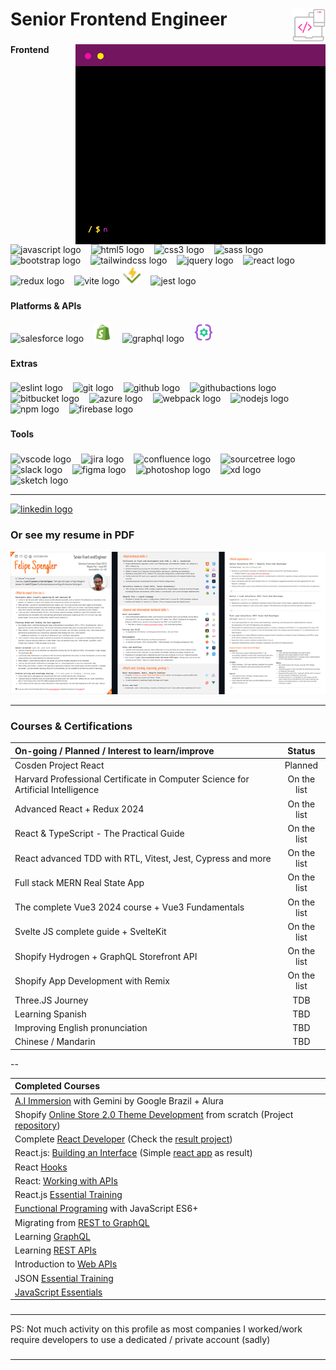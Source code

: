 <h1 align="left">Senior Frontend Engineer <img align="right" width="53" height="53" src="/coding-new.svg" alt=""/> </h1>

###

<img align="right" width="400" height="320" src="/terminal-400px-opt.gif" />

###

<h4 align="left">Frontend</h4>

###

<div align="left">
  <img src="https://skillicons.dev/icons?i=js" height="30" title="JavaScript" alt="javascript logo" />
  &nbsp;&nbsp;
  <img src="https://skillicons.dev/icons?i=html" height="30" alt="html5 logo" title="HTML5"  />
  &nbsp;&nbsp;
  <img src="https://skillicons.dev/icons?i=css" height="30" alt="css3 logo" title="CSS3"  />
  &nbsp;&nbsp;
  <img src="https://skillicons.dev/icons?i=sass" height="30" alt="sass logo" title="Sass"  />
  &nbsp;&nbsp;
  <img src="https://skillicons.dev/icons?i=bootstrap" height="30" alt="bootstrap logo" title="Bootstrap" />
  &nbsp;&nbsp;
  <img src="https://skillicons.dev/icons?i=tailwind" height="30" alt="tailwindcss logo" title="Tailwind CSS"  />
  &nbsp;&nbsp;
  <img src="https://cdn.simpleicons.org/jquery/0769AD" height="30" alt="jquery logo" title="jQuery"  />
  &nbsp;&nbsp;
  <img src="https://cdn.jsdelivr.net/gh/devicons/devicon/icons/react/react-original.svg" height="30" alt="react logo" title="React" />
  &nbsp;&nbsp;
  <img src="https://cdn.simpleicons.org/redux/764ABC" height="30" alt="redux logo" title="Redux Toolkit" />
  &nbsp;&nbsp;
  <img src="https://skillicons.dev/icons?i=vite" height="30" alt="vite logo" title="Vite"  />
  <img src="/vitest-logo.svg" height="30" alt="vite logo" title="Vitest"  />
  &nbsp;&nbsp;
  <img src="https://cdn.jsdelivr.net/gh/devicons/devicon/icons/jest/jest-plain.svg" height="30" alt="jest logo" title="Jest"  />
</div>

###

<h4 align="left">Platforms & APIs</h4>

<div align="left">
  <img src="https://cdn.jsdelivr.net/gh/devicons/devicon/icons/salesforce/salesforce-original.svg" height="30" alt="salesforce logo" title="Salesforce Commerce Cloud" />
  &nbsp;&nbsp;
  <img src="/shopify-icon.svg" height="30" alt="shopify logo" title="Shopify" />
  &nbsp;&nbsp;
  <img src="https://cdn.jsdelivr.net/gh/devicons/devicon/icons/graphql/graphql-plain.svg" height="30" alt="graphql logo" title="GrapQL" />
  &nbsp;&nbsp;
  <img src="/rest-api.svg" height="30" alt="Rest API logo" title="Rest API" />
</div>

###

<h4 align="left">Extras</h4>

###

<div align="left">
  <img src="https://cdn.jsdelivr.net/gh/devicons/devicon/icons/eslint/eslint-original.svg" height="30" alt="eslint logo" title="ESLint"  />
  &nbsp;&nbsp;
  <img src="https://cdn.jsdelivr.net/gh/devicons/devicon/icons/git/git-original.svg" height="30" alt="git logo" title="Git" />
  &nbsp;&nbsp;
  <img src="https://skillicons.dev/icons?i=github" height="30" alt="github logo" title="GitHub" />
  &nbsp;&nbsp;
  <img src="https://cdn.simpleicons.org/githubactions/2088FF" height="30" alt="githubactions logo" title="GitHub Actions" />
  &nbsp;&nbsp;
  <img src="https://cdn.jsdelivr.net/gh/devicons/devicon/icons/bitbucket/bitbucket-original.svg" height="30" alt="bitbucket logo" title="Bitbucket" />
  &nbsp;&nbsp;
  <img src="https://skillicons.dev/icons?i=azure" height="30" alt="azure logo" title="Azure"  />
  &nbsp;&nbsp;
  <img src="https://cdn.jsdelivr.net/gh/devicons/devicon/icons/webpack/webpack-original.svg" height="30" alt="webpack logo" title="Webpack" />
  &nbsp;&nbsp;
  <img src="https://cdn.jsdelivr.net/gh/devicons/devicon/icons/nodejs/nodejs-original.svg" height="30" alt="nodejs logo" title="NodeJS" />
  &nbsp;&nbsp;
  <img src="https://cdn.jsdelivr.net/gh/devicons/devicon/icons/npm/npm-original-wordmark.svg" height="30" alt="npm logo" title="NPM" />
  &nbsp;&nbsp;
  <img src="https://skillicons.dev/icons?i=firebase" height="30" alt="firebase logo" title="Firebase" />
</div>

###

<h4 align="left">Tools</h4>

###

<div align="left">
  <img src="https://cdn.jsdelivr.net/gh/devicons/devicon/icons/vscode/vscode-original.svg" height="30" alt="vscode logo" title="VS Code" />
  &nbsp;&nbsp;
  <img src="https://cdn.jsdelivr.net/gh/devicons/devicon/icons/jira/jira-original.svg" height="30" alt="jira logo" title="Jira" />
  &nbsp;&nbsp;
  <img src="https://cdn.jsdelivr.net/gh/devicons/devicon/icons/confluence/confluence-original.svg" height="30" alt="confluence logo" title="Confluence" />
  &nbsp;&nbsp;
  <img src="https://cdn.jsdelivr.net/gh/devicons/devicon/icons/sourcetree/sourcetree-original.svg" height="30" alt="sourcetree logo" title="SourceTree" />
  &nbsp;&nbsp;
  <img src="https://cdn.jsdelivr.net/gh/devicons/devicon/icons/slack/slack-original.svg" height="30" alt="slack logo" title="Slack" />
  &nbsp;&nbsp;
  <img src="https://cdn.jsdelivr.net/gh/devicons/devicon/icons/figma/figma-original.svg" height="30" alt="figma logo" title="Figma" />
  &nbsp;&nbsp;
  <img src="https://cdn.simpleicons.org/adobephotoshop/31A8FF" height="30" alt="photoshop logo" title="Photoshop" />
  &nbsp;&nbsp;
  <img src="https://skillicons.dev/icons?i=xd" height="30" alt="xd logo" title="Adobe XD" />
  &nbsp;&nbsp;
  <img src="https://cdn.jsdelivr.net/gh/devicons/devicon/icons/sketch/sketch-original.svg" height="30" alt="sketch logo" title="Sketch" />
</div>

-----

<div>
  <a href="https://www.linkedin.com/in/fleps/" target="_blank" title="LinkedIn Profile Page">
    <img
      src="https://img.shields.io/static/v1?message=LinkedIn&logo=linkedin&label=&color=0077B5&logoColor=white&labelColor=&style=for-the-badge"
      height="30" alt="linkedin logo" />
  </a>
</div>

### Or see my resume in PDF

<div>
  <a href="https://drive.google.com/file/d/1HqPAf6tGieP8lvNJnB0IeRBJmnpHi-YS/view?usp=sharing" target="_blank" title="See Resume in PDF">
    <img src="/resume_thumbnail.png" alt="resume preview image" />
  </a>
</div>

---

<h3>Courses & Certifications</h3>

| On-going / Planned / Interest to learn/improve | Status |
| :-- | :--: |
| Cosden Project React | Planned |
| Harvard Professional Certificate in Computer Science for Artificial Intelligence | On the list |
| Advanced React + Redux 2024 | On the list |
| React & TypeScript - The Practical Guide | On the list |
| React advanced TDD with RTL, Vitest, Jest, Cypress and more | On the list |
| Full stack MERN Real State App | On the list |
| The complete Vue3 2024 course + Vue3 Fundamentals | On the list |
| Svelte JS complete guide + SvelteKit | On the list |
| Shopify Hydrogen + GraphQL Storefront API | On the list |
| Shopify App Development with Remix | On the list |
| Three.JS Journey | TDB |
| Learning Spanish | TBD | 
| Improving English pronunciation | TBD |
| Chinese / Mandarin | TBD |

--



| Completed Courses |
|:--|
| [A.I Immersion](https://cursos.alura.com.br/immersion/certificate/0e4fa381-b32f-4085-b00e-42eb0be99a46?lang) with Gemini by Google Brazil + Alura |
| Shopify [Online Store 2.0 Theme Development](https://www.udemy.com/certificate/UC-fe4c37f7-169c-45c9-a991-03a2c19e5b05/) from scratch (Project [repository](https://github.com/fleps/shopify-basic)) |
| Complete [React Developer](http://ude.my/UC-b4b776e8-1ca2-4e21-9a8f-db29a3a4de01) (Check the [result project](https://github.com/fleps/clothing-store/tree/releases)) |
| React.js: [Building an Interface](https://www.linkedin.com/learning/certificates/68b9ee6a3a84f12b8673c8ee90e3161cb19fea8e073b56a9e2c973ed4b56b67d?lipi=urn%3Ali%3Apage%3Ad_flagship3_profile_view_base%3BE%2BcPypO6Rzi6U4bMepsIew%3D%3D) (Simple [react app](https://github.com/fleps/appointment-app) as result) |
| React [Hooks](https://www.linkedin.com/learning/certificates/dc9ac38bd4f0ea6cc3c72b51b5d041cca22f8e056bbcec52ded4bfca23caf9db)|
| React: [Working with APIs](https://www.linkedin.com/learning/certificates/17c0513103f750483bddbf55ba27fde37be09c36143b560466109062b55672b6?lipi=urn%3Ali%3Apage%3Ad_flagship3_profile_view_base_certifications_details%3BCU%2BP6EZxQTCER7VjGd5pBw%3D%3D) |
| React.js [Essential Training](https://www.linkedin.com/learning/react-js-essential-training-14836121?contextUrn=urn%3Ali%3AlyndaLearningPath%3A593715e0498e9e9be7fb8506) |
| [Functional Programing](https://www.linkedin.com/learning/certificates/bfd9f2df8b30e378cdb145ec4c6d726f2869ddfd7281e59fdb32c4f51c19e144?lipi=urn:li:page:d_flagship3_profile_view_base_certifications_details;GiwgXcZsQ9KwpoOLXJ8hhw==) with JavaScript ES6+ |
| Migrating from [REST to GraphQL](https://www.linkedin.com/learning/certificates/ebe0a01c4a8f695ea0011b3e04d4acd215980f0d49939014e20bbc9832dc5a08?lipi=urn%3Ali%3Apage%3Ad_flagship3_profile_view_base_certifications_details%3BO8483%2F%2FdRveGGEKwr%2F3bDg%3D%3D) |
| Learning [GraphQL](https://www.linkedin.com/learning/certificates/d0ff626a7efe148fa62b8859219266c73ff9a4f1da4581bd6bc07a6c67f325cd?lipi=urn%3Ali%3Apage%3Ad_flagship3_profile_view_base_certifications_details%3B6Gj5TUwnT6aB2lI8AicwAQ%3D%3D) |
| Learning [REST APIs](https://www.linkedin.com/learning/certificates/eaaa74fe59c70a7ba9d51c7f4b570c8376bd8b30f6b1fa77a8ba26255ef42cf1?lipi=urn%3Ali%3Apage%3Ad_flagship3_profile_view_base_certifications_details%3B%2F0dnoJIDSqK3bcNnN2f5DA%3D%3D) |
| Introduction to [Web APIs](https://www.linkedin.com/learning/certificates/20412ea3fe13f63bf94ac23014c8bb2afa4b7678560ef532f788837872e163cb?lipi=urn%3Ali%3Apage%3Ad_flagship3_profile_view_base_certifications_details%3B2bx8c2WSSaKzKpRH5t6TUw%3D%3D) |
| JSON [Essential Training](https://www.linkedin.com/learning/certificates/e4d1767649cc978cfe764af4edb946490e51028d51169de1ab095d91bb0ef400?lipi=urn%3Ali%3Apage%3Ad_flagship3_profile_view_base%3BTNcFsGxRR%2Fm51DOcheOW6w%3D%3D) |
| [JavaScript Essentials](https://www.linkedin.com/learning/certificates/a4714f13ee1939efac4e8c8d98798ab781a7b277bac5d8948eec42686962df0d?lipi=urn%3Ali%3Apage%3Ad_flagship3_profile_view_base_certifications_details%3BvKUJMT1xQpaKZG51awBKkA%3D%3D) |

###
---

<div>
  PS: Not much activity on this profile as most companies I worked/work require developers to use a dedicated / private account (sadly)
</div>

###
---
